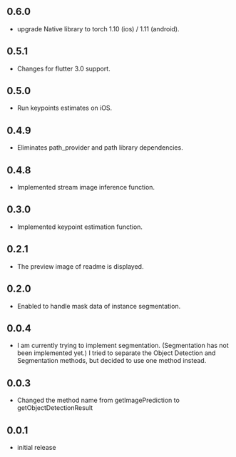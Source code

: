 ## 0.6.0

- upgrade Native library to torch 1.10 (ios) / 1.11 (android).

## 0.5.1

- Changes for flutter 3.0 support.

## 0.5.0

- Run keypoints estimates on iOS.

## 0.4.9

- Eliminates path_provider and path library dependencies.

## 0.4.8

- Implemented stream image inference function.

## 0.3.0

- Implemented keypoint estimation function.

## 0.2.1

- The preview image of readme is displayed.

## 0.2.0

- Enabled to handle mask data of instance segmentation.

## 0.0.4

- I am currently trying to implement segmentation. (Segmentation has not been implemented yet.) I tried to separate the Object Detection and Segmentation methods, but decided to use one method instead.

## 0.0.3

- Changed the method name from getImagePrediction to getObjectDetectionResult

## 0.0.1

- initial release
